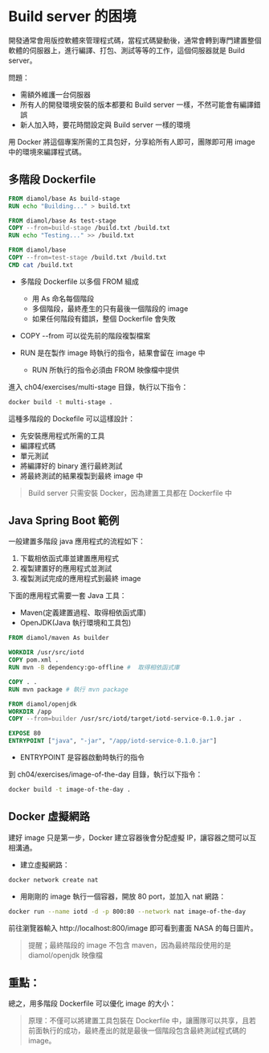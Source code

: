 # Build server 的困境

開發通常會用版控軟體來管理程式碼，當程式碼變動後，通常會轉到專門建置整個軟體的伺服器上，進行編譯、打包、測試等等的工作，這個伺服器就是 Build server。

問題：

* 需額外維護一台伺服器
* 所有人的開發環境安裝的版本都要和 Build server 一樣，不然可能會有編譯錯誤
* 新人加入時，要花時間設定與 Build server 一樣的環境

用 Docker 將這個專案所需的工具包好，分享給所有人即可，團隊即可用 image 中的環境來編譯程式碼。

## 多階段 Dockerfile

```dockerfile
FROM diamol/base As build-stage
RUN echo "Building..." > build.txt

FROM diamol/base As test-stage
COPY --from=build-stage /build.txt /build.txt
RUN echo "Testing..." >> /build.txt

FROM diamol/base
COPY --from=test-stage /build.txt /build.txt
CMD cat /build.txt
```

* 多階段 Dockerfile 以多個 FROM 組成
  * 用 As 命名每個階段
  * 多個階段，最終產生的只有最後一個階段的 image
  * 如果任何階段有錯誤，整個 Dockerfile 會失敗

* COPY --from 可以從先前的階段複製檔案

* RUN 是在製作 image 時執行的指令，結果會留在 image 中
  * RUN 所執行的指令必須由 FROM 映像檔中提供

進入 ch04/exercises/multi-stage 目錄，執行以下指令：

```bash
docker build -t multi-stage .
```

這種多階段的 Dockefile 可以這樣設計：

* 先安裝應用程式所需的工具
* 編譯程式碼
* 單元測試
* 將編譯好的 binary 進行最終測試
* 將最終測試的結果複製到最終 image 中

> Build server 只需安裝 Docker，因為建置工具都在 Dockerfile 中

## Java Spring Boot 範例

一般建置多階段 java 應用程式的流程如下：

1. 下載相依函式庫並建置應用程式
2. 複製建置好的應用程式並測試
3. 複製測試完成的應用程式到最終 image

下面的應用程式需要一套 Java 工具：
* Maven(定義建置過程、取得相依函式庫)
* OpenJDK(Java 執行環境和工具包)

```dockerfile
FROM diamol/maven As builder

WORKDIR /usr/src/iotd
COPY pom.xml .
RUN mvn -B dependency:go-offline #  取得相依函式庫

COPY . .
RUN mvn package # 執行 mvn package

FROM diamol/openjdk
WORKDIR /app
COPY --from=builder /usr/src/iotd/target/iotd-service-0.1.0.jar .

EXPOSE 80
ENTRYPOINT ["java", "-jar", "/app/iotd-service-0.1.0.jar"]
```

* ENTRYPOINT 是容器啟動時執行的指令

到 ch04/exercises/image-of-the-day 目錄，執行以下指令：

```bash
docker build -t image-of-the-day .
```

## Docker 虛擬網路

建好 image 只是第一步，Docker 建立容器後會分配虛擬 IP，讓容器之間可以互相溝通。

* 建立虛擬網路：
```bash
docker network create nat
```

* 用剛剛的 image 執行一個容器，開放 80 port，並加入 nat 網路：
```bash
docker run --name iotd -d -p 800:80 --network nat image-of-the-day
```

前往瀏覽器輸入 http://localhost:800/image 即可看到畫面 NASA 的每日圖片。

> 提醒；最終階段的 image 不包含 maven，因為最終階段使用的是 diamol/openjdk 映像檔

## 重點：

總之，用多階段 Dockerfile 可以優化 image 的大小：

> 原理：不僅可以將建置工具包裝在 Dockerfile 中，讓團隊可以共享，且若前面執行的成功，最終產出的就是最後一個階段包含最終測試程式碼的 image。